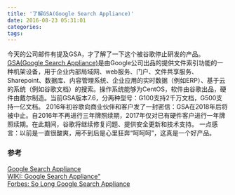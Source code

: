 ```yaml
---
title: '了解GSA(Google Search Appliance)'
date: 2016-08-23 05:31:01
categories: 
tags: 
---
```

今天的公司邮件有提及GSA，才了解了一下这个被谷歌停止研发的产品。
[GSA(Google Search Appliance)](https://www.google.com/work/search/products/gsa.html)是由Google公司出品的提供文件索引功能的一种机架设备，用于企业内部局域网、web服务、门户、文件共享服务、Sharepoint、数据库、内容管理系统、企业应用的实时数据（例如ERP）、基于云的系统（例如谷歌文档）的搜索。操作系统能够为CentOS，软件由谷歌出品，硬件由戴尔制造。当前GSA版本7.6，分两种型号：G100支持2千万文档，G500支持一亿文档。
2016年初谷歌向商业伙伴和客户发了一封密信：GSA在2018年后将被中止。自2016年不再进行三年牌照续期，2017年仅对已有硬件客户进行一年牌照续期。在此期间，谷歌将继续修复问题、提供安全更新和技术支持。
一点感言：以前是一直很酸爽，用不到后是心里狂奔“呵呵呵”，这真是一个好产品。

### 参考

[Google Search Appliance](https://www.google.com/work/search/products/gsa.html)    
[WIKI: Google Search Appliance"](https://en.wikipedia.org/wiki/Google_Search_Appliance)    
[Forbes: So Long Google Search Appliance](http://fortune.com/2016/02/04/google-ends-search-appliance/)    